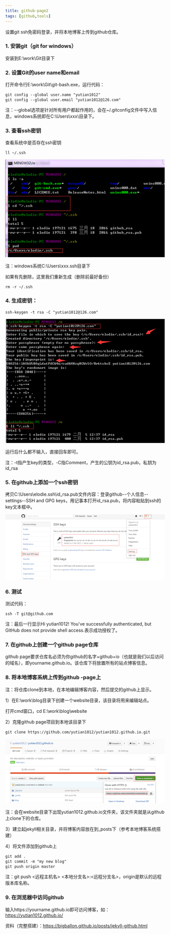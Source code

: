 ```yaml
---
title: github-page2
tags: [github,tools]
---
```


设置git ssh免密码登录，并将本地博客上传到github仓库。

### 1. 安装git（git for windows）
安装到E:\work\Git目录下

### 2. 设置Git的user name和email
打开命令行E:\work\Git\git-bash.exe，运行代码：

```
git config --global user.name "yutian1012"
git config --global user.email "yutian1012@126.com"
```

注：--global选项是针对所有用户都起作用的，会在~/.gitconfig文件中写入信息，windows系统即在C:\Users\xxx\目录下。

### 3. 查看ssh密钥
查看系统中是否存在ssh密钥

```
ll ~/.ssh
```

![](/images/tools/github/ssh.png)

注：windows系统C:\Users\xxx\.ssh目录下

如果有先删除，这里我们重新生成（删除前最好备份）

```
rm -r ~/.ssh
```

### 4. 生成密钥：
```
ssh-keygen -t rsa -C "yutian1012@126.com"
```

![](/images/tools/github/gensshkey.png)

运行后什么都不输入，直接回车即可。

注：-t指产生key的类型，-C指Comment，产生的公钥为id_rsa.pub，私钥为id_rsa

### 5. 在github上添加一个ssh密钥
拷贝C:\Users\elodie\.ssh\id_rsa.pub文件内容：登录github--个人信息--settings--SSH and GPG keys，用记事本打开id_rsa.pub，将内容粘贴到ssh的key文本框中。

![](/images/tools/github/githubaddssh.png)

### 6. 测试
测试代码：

```
ssh -T git@github.com
```

注：最后一行显示Hi yutian1012! You've successfully authenticated, but GitHub does not provide shell access.表示成功授权了。

### 7. 在github上创建一个github page仓库
github page要求仓库名必须为你github的名字+github+io（也就是我们以后访问的域名），即yourname.github.io。该仓库下将放置所有的站点博客信息。

### 8. 将本地博客系统上传到github -page上
注：将仓库clone到本地，在本地编辑博客内容，然后提交的github上显示。

1）在E:\work\blog目录下创建一个website目录，该目录将用来编辑站点。

打开cmd窗口，cd E:\work\blog\website

2）克隆github page项目到本地该目录下

```
git clone https://github.com/yutian1012/yutian1012.github.io.git
```

![](/images/tools/github/githubclone.png)

注：会在website目录下出现yutian1012.github.io文件夹，该文件夹就是从github上clone下的仓库。

3）建立起jekyll相关目录，并将博客内容放在到_posts下（参考本地博客系统搭建）

4）将文件添加到github上

```
git add .
git commit -m "my new blog"
git push origin master
```

注：git push <远程主机名> <本地分支名>:<远程分支名>，origin是默认的远程版本库名称。

### 9. 在浏览器中访问github
输入https://yourname.github.io即可访问博客，如：https://yutian1012.github.io/


资料（完整搭建）：https://bigballon.github.io/posts/jekyll-github.html
